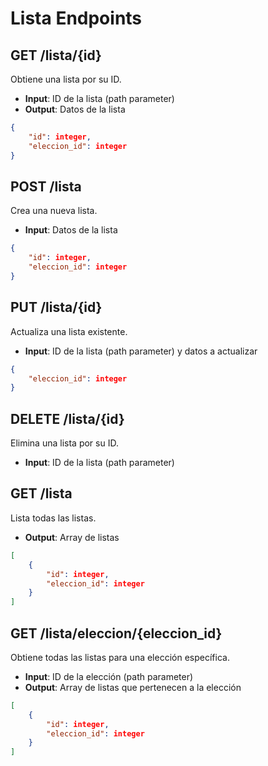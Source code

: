 # Lista Endpoints

## GET /lista/{id}
Obtiene una lista por su ID.
- **Input**: ID de la lista (path parameter)
- **Output**: Datos de la lista
```json
{
    "id": integer,
    "eleccion_id": integer
}
```

## POST /lista
Crea una nueva lista.
- **Input**: Datos de la lista
```json
{
    "id": integer,
    "eleccion_id": integer
}
```

## PUT /lista/{id}
Actualiza una lista existente.
- **Input**: ID de la lista (path parameter) y datos a actualizar
```json
{
    "eleccion_id": integer
}
```

## DELETE /lista/{id}
Elimina una lista por su ID.
- **Input**: ID de la lista (path parameter)

## GET /lista
Lista todas las listas.
- **Output**: Array de listas
```json
[
    {
        "id": integer,
        "eleccion_id": integer
    }
]
```

## GET /lista/eleccion/{eleccion_id}
Obtiene todas las listas para una elección específica.
- **Input**: ID de la elección (path parameter)
- **Output**: Array de listas que pertenecen a la elección
```json
[
    {
        "id": integer,
        "eleccion_id": integer
    }
]
```
